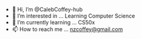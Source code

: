 - 👋 Hi, I’m @CalebCoffey-hub
- 👀 I’m interested in ... Learning Computer Science
- 🌱 I’m currently learning ... CS50x
- 📫 How to reach me ... nzcoffey@gmail.com

<!---
CalebCoffey-hub/CalebCoffey-hub is a ✨ special ✨ repository because its `README.md` (this file) appears on your GitHub profile.
You can click the Preview link to take a look at your changes.
--->
